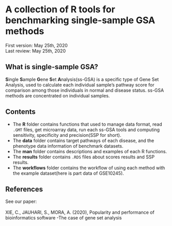 # A collection of R tools for benchmarking single-sample GSA methods
First version: May 25th, 2020<br>
Last review: May 25th, 2020
## What is single-sample GSA?
**S**ingle **S**ample **G**ene **S**et **A**nalysis(ss-GSA) is a specific type of Gene Set Analysis, used to calculate each individual sample’s pathway score for comparison among those individuals in normal and disease status. ss-GSA methods are concentrated on individual samples.
## Contents
* The **R** folder contains functions that used to manage data format, read `.GMT` files, get microarray data, run each ss-GSA tools and computing sensitivity, specificity and precision(SSP for short). <br>
* The **data** folder contains target pathways of each disease, and the phenotype data information of benchmark datasets. <br>
* The **man** folder contains descriptions and examples of each R functions. <br>
* The **results** folder contains `.RDS` files about scores results and SSP results.  <br>
* The **workflows** folder contains the workflow of using each method with the example dataset(here is part data of GSE10245).
## References
See our paper:<br><br>
XIE, C., JAUHARI, S., MORA, A. (2020), Popularity and performance of bioinformatics software -The case of gene set analysis
